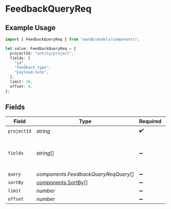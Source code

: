 # FeedbackQueryReq

## Example Usage

```typescript
import { FeedbackQueryReq } from "wandb/models/components";

let value: FeedbackQueryReq = {
  projectId: "entity/project",
  fields: [
    "id",
    "feedback_type",
    "payload.note",
  ],
  limit: 10,
  offset: 0,
};
```

## Fields

| Field                                                    | Type                                                     | Required                                                 | Description                                              | Example                                                  |
| -------------------------------------------------------- | -------------------------------------------------------- | -------------------------------------------------------- | -------------------------------------------------------- | -------------------------------------------------------- |
| `projectId`                                              | *string*                                                 | :heavy_check_mark:                                       | N/A                                                      | entity/project                                           |
| `fields`                                                 | *string*[]                                               | :heavy_minus_sign:                                       | N/A                                                      | [<br/>"id",<br/>"feedback_type",<br/>"payload.note"<br/>] |
| `query`                                                  | *components.FeedbackQueryReqQuery*[]                     | :heavy_minus_sign:                                       | N/A                                                      |                                                          |
| `sortBy`                                                 | [components.SortBy](../../models/components/sortby.md)[] | :heavy_minus_sign:                                       | N/A                                                      |                                                          |
| `limit`                                                  | *number*                                                 | :heavy_minus_sign:                                       | N/A                                                      | 10                                                       |
| `offset`                                                 | *number*                                                 | :heavy_minus_sign:                                       | N/A                                                      | 0                                                        |